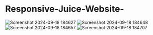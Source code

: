 # Responsive-Juice-Website-
![Screenshot 2024-09-18 184627](https://github.com/user-attachments/assets/02142497-0dab-4f38-a708-e97cec2c6817)
![Screenshot 2024-09-18 184648](https://github.com/user-attachments/assets/fd70a02f-8650-44fd-afd5-9d90cbce9f32)
![Screenshot 2024-09-18 184657](https://github.com/user-attachments/assets/b6b68c03-38f9-405a-a07a-9dbd79ca995e)
![Screenshot 2024-09-18 184707](https://github.com/user-attachments/assets/78cb49ba-18b3-46fb-909f-ff2ff5541496)
